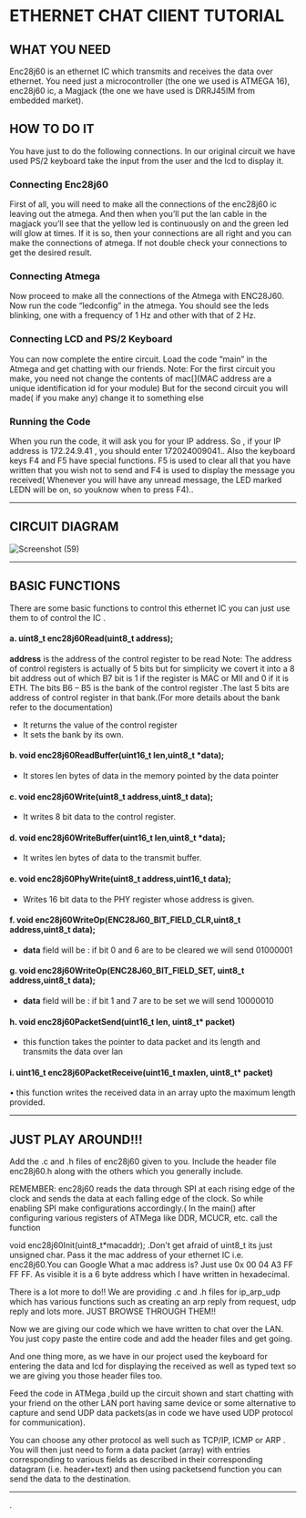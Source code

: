 # ETHERNET CHAT ClIENT TUTORIAL
## WHAT YOU NEED
Enc28j60 is an ethernet IC which transmits and receives the data
over ethernet. You need just a microcontroller (the one we used is
ATMEGA 16), enc28j60 ic, a Magjack (the one we have used is DRRJ45IM from embedded market). 

## HOW TO DO IT
You have just to do the following connections. In our original circuit
we have used PS/2 keyboard take the input from the user and the lcd
to display it. 
### Connecting Enc28j60
First of all, you will need to make all the connections of the enc28j60
ic leaving out the atmega. And then when you’ll put the lan cable in
the magjack you’ll see that the yellow led is continuously on and the
green led will glow at times. If it is so, then your connections are all
right and you can make the connections of atmega. If not double
check your connections to get the desired result.

### Connecting Atmega
Now proceed to make all the connections of the Atmega with
ENC28J60. Now run the code “ledconfig” in the atmega. You should
see the leds blinking, one with a frequency of 1 Hz and other with
that of 2 Hz.

### Connecting LCD and PS/2 Keyboard
You can now complete the entire circuit. Load the code “main” in the
Atmega and get chatting with our friends.
Note: For the first circuit you make, you need not change the
contents of mac[](MAC address are a unique identification id for
your module) But for the second circuit you will made( if you make
any) change it to something else

### Running the Code
When you run the code, it will ask you for your IP address. So , if your
IP address is 172.24.9.41 , you should enter 172024009041..
Also the keyboard keys F4 and F5 have special functions. F5 is used
to clear all that you have written that you wish not to send and F4 is
used to display the message you received( Whenever you will have
any unread message, the LED marked LEDN will be on, so youknow
when to press F4)..
___

## CIRCUIT DIAGRAM
![Screenshot (59)](https://user-images.githubusercontent.com/64007722/79829503-de043a80-83c0-11ea-8b0e-f6ed82db59b0.png)
___

## BASIC FUNCTIONS
There are some basic functions to control this ethernet IC you can
just use them to of control the IC .

#### a. uint8_t enc28j60Read(uint8_t address);
__address__ is the address of the control register to be read
Note: The address of control registers is actually of 5 bits but
for simplicity we covert it into a 8 bit address out of which B7 bit is
1 if the register is MAC or MII and 0 if it is ETH. The
bits B6 – B5 is the bank of the control register .The last 5 bits are
address of control register in that bank.(For more details about
the bank refer to the documentation)
- It returns the value of the control register
- It sets the bank by its own.

#### b. void enc28j60ReadBuffer(uint16_t len,uint8_t *data);
- It stores len bytes of data in the memory pointed by the data
pointer

#### c. void enc28j60Write(uint8_t address,uint8_t data);
- It writes 8 bit data to the control register.

#### d. void enc28j60WriteBuffer(uint16_t len,uint8_t *data);
- It writes len bytes of data to the transmit buffer.
#### e. void enc28j60PhyWrite(uint8_t address,uint16_t data);
- Writes 16 bit data to the PHY register whose address is
given.
#### f. void enc28j60WriteOp(ENC28J60_BIT_FIELD_CLR,uint8_t address,uint8_t data);
- __data__ field will be : if bit 0 and 6 are to be cleared we will
send 01000001

#### g. void enc28j60WriteOp(ENC28J60_BIT_FIELD_SET, uint8_t address,uint8_t data);
- __data__ field will be : if bit 1 and 7 are to be set we will send
10000010
#### h. void enc28j60PacketSend(uint16_t len, uint8_t* packet)
- this function takes the pointer to data packet and its length
and transmits the data over lan
 #### i. uint16_t enc28j60PacketReceive(uint16_t maxlen, uint8_t* packet)

• this function writes the received data in an array upto the
maximum length provided.
___

## JUST PLAY AROUND!!!
Add the .c and .h files of enc28j60 given to you. Include the header
file enc28j60.h along with the others which you generally include.

REMEMBER: enc28j60 reads the data through SPI at each rising
edge of the clock and sends the data at each falling edge of the clock.
So while enabling SPI make configurations accordingly.(
In the main() after configuring various registers of ATMega like DDR,
MCUCR, etc. call the function

void enc28j60Init(uint8_t*macaddr); .Don't get afraid of uint8_t its
just unsigned char. Pass it the mac address of your ethernet IC i.e.
enc28j60.You can Google What a mac address is? Just use 0x 00 04
A3 FF FF FF. As visible it is a 6 byte address which I have written in
hexadecimal.

There is a lot more to do!! We are providing .c and .h files for
ip_arp_udp which has various functions such as creating an arp reply
from request, udp reply and lots more.
 JUST BROWSE THROUGH THEM!!
 
Now we are giving our code which we have written to chat over the
LAN. You just copy paste the entire code and add the header files
and get going.

And one thing more, as we have in our project used the keyboard for
entering the data and lcd for displaying the received as well as typed
text so we are giving you those header files too.

Feed the code in ATMega ,build up the circuit shown and start
chatting with your friend on the other LAN port having same device
or some alternative to capture and send UDP data packets(as in code
we have used UDP protocol for communication). 

 You can choose any other protocol as well such as TCP/IP, ICMP or
ARP . You will then just need to form a data packet (array) with
entries corresponding to various fields as described in their
corresponding datagram (i.e. header+text) and then using
packetsend function you can send the data to the destination.

___
.
